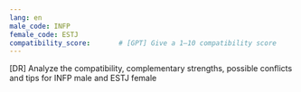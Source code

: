 ```yaml
---
lang: en
male_code: INFP
female_code: ESTJ
compatibility_score:       # [GPT] Give a 1–10 compatibility score
---
```


[DR] Analyze the compatibility, complementary strengths, possible conflicts and tips for INFP male and ESTJ female

